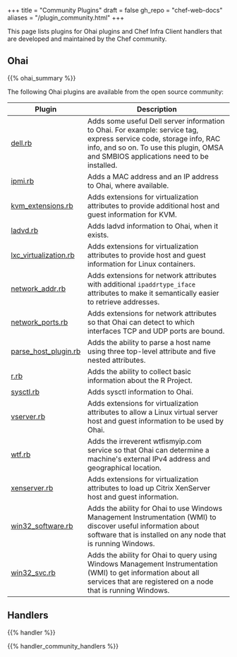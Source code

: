 +++
title = "Community Plugins"
draft = false
gh_repo = "chef-web-docs"
aliases = "/plugin_community.html"
+++
<!-- markdownlint-disable-file MD033 -->
This page lists plugins for Ohai plugins and Chef Infra Client handlers
that are developed and maintained by the Chef community.

## Ohai

{{% ohai_summary %}}

The following Ohai plugins are available from the open source community:

<table>
<colgroup>
<col style="width: 12%" />
<col style="width: 87%" />
</colgroup>
<thead>
<tr class="header">
<th>Plugin</th>
<th>Description</th>
</tr>
</thead>
<tbody>
<tr>
<td><a href="https://github.com/demonccc/chef-ohai-plugins/blob/master/dell.rb">dell.rb</a></td>
<td>Adds some useful Dell server information to Ohai. For example: service tag, express service code, storage info, RAC info, and so on. To use this plugin, OMSA and SMBIOS applications need to be installed.</td>
</tr>
<tr>
<td><a href="https://bitbucket.org/retr0h/ohai">ipmi.rb</a></td>
<td>Adds a MAC address and an IP address to Ohai, where available.</td>
</tr>
<tr>
<td><a href="https://github.com/albertsj1/ohai-plugins/blob/master/kvm_extensions.rb">kvm_extensions.rb</a></td>
<td>Adds extensions for virtualization attributes to provide additional host and guest information for KVM.</td>
</tr>
<tr>
<td><a href="https://github.com/demonccc/chef-ohai-plugins/blob/master/linux/ladvd.rb">ladvd.rb</a></td>
<td>Adds ladvd information to Ohai, when it exists.</td>
</tr>
<tr>
<td><a href="https://github.com/jespada/ohai-plugins/blob/master/lxc_virtualization.rb">lxc_virtualization.rb</a></td>
<td>Adds extensions for virtualization attributes to provide host and guest information for Linux containers.</td>
</tr>
<tr>
<td><a href="https://gist.github.com/1040543">network_addr.rb</a></td>
<td>Adds extensions for network attributes with additional <code>ipaddrtype_iface</code> attributes to make it semantically easier to retrieve addresses.</td>
</tr>
<tr>
<td><a href="https://github.com/agoddard/ohai-plugins/blob/master/plugins/network_ports.rb">network_ports.rb</a></td>
<td>Adds extensions for network attributes so that Ohai can detect to which interfaces TCP and UDP ports are bound.</td>
</tr>
<tr>
<td><a href="https://github.com/sbates/Chef-odds-n-ends/blob/master/ohai/parse_host_plugin.rb">parse_host_plugin.rb</a></td>
<td>Adds the ability to parse a host name using three top-level attribute and five nested attributes.</td>
</tr>
<tr>
<td><a href="https://github.com/stevendanna/ohai-plugins/blob/master/plugins/r.rb">r.rb</a></td>
<td>Adds the ability to collect basic information about the R Project.</td>
</tr>
<tr>
<td><a href="https://github.com/spheromak/cookbooks/blob/master/ohai/files/default/sysctl.rb">sysctl.rb</a></td>
<td>Adds sysctl information to Ohai.</td>
</tr>
<tr>
<td><a href="https://github.com/albertsj1/ohai-plugins/blob/master/vserver.rb">vserver.rb</a></td>
<td>Adds extensions for virtualization attributes to allow a Linux virtual server host and guest information to be used by Ohai.</td>
</tr>
<tr>
<td><a href="https://github.com/cloudant/ohai_plugins/blob/master/wtf.rb">wtf.rb</a></td>
<td>Adds the irreverent wtfismyip.com service so that Ohai can determine a machine's external IPv4 address and geographical location.</td>
</tr>
<tr>
<td><a href="https://github.com/spheromak/cookbooks/blob/master/ohai/files/default/xenserver.rb">xenserver.rb</a></td>
<td>Adds extensions for virtualization attributes to load up Citrix XenServer host and guest information.</td>
</tr>
<tr>
<td><a href="https://github.com/timops/ohai-plugins/blob/master/win32_software.rb">win32_software.rb</a></td>
<td>Adds the ability for Ohai to use Windows Management Instrumentation (WMI) to discover useful information about software that is installed on any node that is running Windows.</td>
</tr>
<tr>
<td><a href="https://github.com/timops/ohai-plugins/blob/master/win32_svc.rb">win32_svc.rb</a></td>
<td>Adds the ability for Ohai to query using Windows Management Instrumentation (WMI) to get information about all services that are registered on a node that is running Windows.</td>
</tr>
</tbody>
</table>

## Handlers

{{% handler %}}

{{% handler_community_handlers %}}
